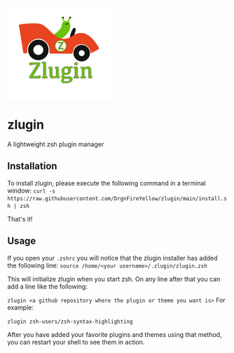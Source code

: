 ![logo](./logo.png)
# zlugin
A lightweight zsh plugin manager

## Installation
To install zlugin, please execute the following command in a terminal window:
```curl -s https://raw.githubusercontent.com/DrgnFireYellow/zlugin/main/install.sh | zsh```

That's it!

## Usage
If you open your ```.zshrc``` you will notice that the zlugin installer has added the following line:
```source /home/<your username>/.zlugin/zlugin.zsh```

This will initialize zlugin when you start zsh.
On any line after that you can add a line like the following:

```zlugin <a github repository where the plugin or theme you want is>```
For example:

```zlugin zsh-users/zsh-syntax-highlighting```

After you have added your favorite plugins and themes using that method, you can restart your shell to see them in action.
